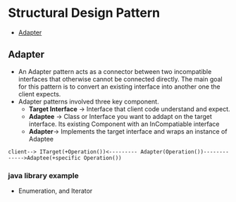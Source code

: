 # Structural Design Pattern
- [Adapter](#adapter)


## Adapter
- An Adapter pattern acts as a connector between two incompatible interfaces that otherwise cannot be connected directly. The main goal for this pattern is to convert an existing interface into another one the client expects.
- Adapter patterns involved three key component.
   - **Target Interface** -> Interface that client code understand and expect.
   - **Adaptee** -> Class or Interface you want to addapt on the target interface. Its existing Component with an InCompatiable interface
   - **Adapter**-> Implements the target interface and wraps an instance of Adaptee
```
client--> ITarget(+Operation())<--------- Adapter(Operation())------------->Adaptee(+specific Operation())
```
### java library example
- Enumeration, and Iterator
